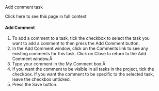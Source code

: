 Add comment task

Click here to see this page in full context

####  Add Comment

  1. To add a comment to a task, tick the checkbox to select the task you want to add a comment to then press the Add Comment button. 
  2. In the Add Comment window, click on the Comments link to see any existing comments for this task. Click on Close to return to the Add Comment window.Â 
  3. Type your comment in the My Comment box.Â 
  4. If you want the comment to be visible in all tasks in the project, tick the checkbox. If you want the comment to be specific to the selected task, leave the checkbox unticked. 
  5. Press the Save button. 

